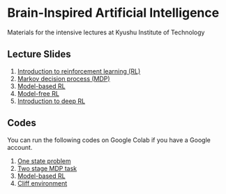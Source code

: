 # Brain-Inspired Artificial Intelligence
Materials for the intensive lectures at Kyushu Institute of Technology

## Lecture Slides
1. [Introduction to reinforcement learning (RL)](https://github.com/uchibe/BIAI/blob/main/slides/kyutech20230907-01.pdf)
2. [Markov decision process (MDP)](https://github.com/uchibe/BIAI/blob/main/slides/kyutech20230907-02.pdf)
3. [Model-based RL](https://github.com/uchibe/BIAI/blob/main/slides/kyutech20230907-03.pdf)
4. [Model-free RL](https://github.com/uchibe/BIAI/blob/main/slides/kyutech20230907-04.pdf)
5. [Introduction to deep RL](https://github.com/uchibe/BIAI/blob/main/slides/kyutech20230907-05.pdf)

## Codes
You can run the following codes on Google Colab if you have a Google account. 
1. [One state problem](https://colab.research.google.com/github/uchibe/BIAI/blob/main/notebooks/one_state_problem.ipynb)
2. [Two stage MDP task](https://colab.research.google.com/github/uchibe/BIAI/blob/main/notebooks/two_stage_mdp_task.ipynb)
3. [Model-based RL](https://colab.research.google.com/github/uchibe/BIAI/blob/main/notebooks/model-based_RL.ipynb)
4. [Cliff environment](https://colab.research.google.com/github/uchibe/BIAI/blob/main/notebooks/cliff_environment.ipynb)
